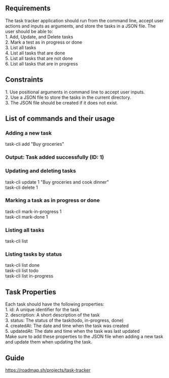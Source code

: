 <h2>Requirements</h2>
<p>
The task tracker application should run from the command line, accept user actions and inputs as arguments, and store the tasks in a 
JSON file. The user should be able to: <br>
1. Add, Update, and Delete tasks<br>
2. Mark a test as in progress or done<br>
3. List all tasks<br>
4. List all tasks that are done<br>
5. List all tasks that are not done<br>
6. List all tasks that are in progress<br>
</p>

<h2>Constraints</h2>
<p>
1. Use positional arguments in command line to accept user inputs.<br>
2. Use a JSON file to store the tasks in the current directory.<br>
3. The JSON file should be created if it does not exist.<br>
</p>

<h2>List of commands and their usage</h2>
<p>
<h3>Adding a new task</h3>
task-cli add "Buy groceries"<br>
<h3>Output: Task added successfully (ID: 1)</h3>

<h3>Updating and deleting tasks</h3>
task-cli update 1 "Buy groceries and cook dinner"<br>
task-cli delete 1<br>

<h3>Marking a task as in progress or done</h3>
task-cli mark-in-progress 1<br>
task-cli mark-done 1<br>

<h3>Listing all tasks</h3>
task-cli list<br>

<h3>Listing tasks by status</h3>
task-cli list done<br>
task-cli list todo<br>
task-cli list in-progress<br>
</p>

<h2>Task Properties</h2>
<p>
Each task should have the following properties:<br>
1. id: A unique identifier for the task<br>
2. description: A short description of the task<br>
3. status: The status of the task(todo, in-progress, done)<br>
4. createdAt: The date and time when the task was created<br>
5. updatedAt: The date and time when the task was last updated<br>
Make sure to add these properties to the JSON file when adding a new task and update them when updating the task.<br>
</p>

<h2>Guide</h2>
<a href="https://roadmap.sh/projects/task-tracker">https://roadmap.sh/projects/task-tracker</a>